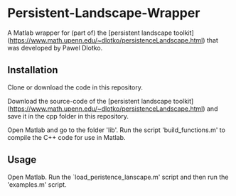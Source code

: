 # Persistent-Landscape-Wrapper
A Matlab wrapper for (part of) the [persistent landscape toolkit] (https://www.math.upenn.edu/~dlotko/persistenceLandscape.html) that was developed by Pawel Dlotko. 

## Installation
Clone or download the code in this repository. 

Download the source-code of the [persistent landscape toolkit] (https://www.math.upenn.edu/~dlotko/persistenceLandscape.html) and save it in the cpp folder in this repository. 

Open Matlab and go to the folder 'lib'. Run the script 'build_functions.m' to compile the C++ code for use in Matlab. 

## Usage

Open Matlab. Run the `load_peristence_lanscape.m' script and then run the 'examples.m' script. 


